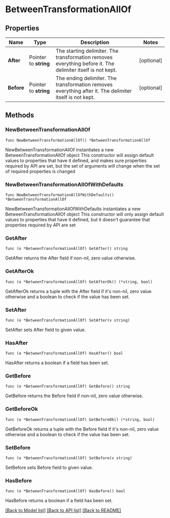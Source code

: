 # BetweenTransformationAllOf

## Properties

Name | Type | Description | Notes
------------ | ------------- | ------------- | -------------
**After** | Pointer to **string** | The starting delimiter. The transformation removes everything before it. The delimiter itself is not kept.  | [optional] 
**Before** | Pointer to **string** | The ending delimiter. The transformation removes everything after it. The delimiter itself is not kept. | [optional] 

## Methods

### NewBetweenTransformationAllOf

`func NewBetweenTransformationAllOf() *BetweenTransformationAllOf`

NewBetweenTransformationAllOf instantiates a new BetweenTransformationAllOf object
This constructor will assign default values to properties that have it defined,
and makes sure properties required by API are set, but the set of arguments
will change when the set of required properties is changed

### NewBetweenTransformationAllOfWithDefaults

`func NewBetweenTransformationAllOfWithDefaults() *BetweenTransformationAllOf`

NewBetweenTransformationAllOfWithDefaults instantiates a new BetweenTransformationAllOf object
This constructor will only assign default values to properties that have it defined,
but it doesn't guarantee that properties required by API are set

### GetAfter

`func (o *BetweenTransformationAllOf) GetAfter() string`

GetAfter returns the After field if non-nil, zero value otherwise.

### GetAfterOk

`func (o *BetweenTransformationAllOf) GetAfterOk() (*string, bool)`

GetAfterOk returns a tuple with the After field if it's non-nil, zero value otherwise
and a boolean to check if the value has been set.

### SetAfter

`func (o *BetweenTransformationAllOf) SetAfter(v string)`

SetAfter sets After field to given value.

### HasAfter

`func (o *BetweenTransformationAllOf) HasAfter() bool`

HasAfter returns a boolean if a field has been set.

### GetBefore

`func (o *BetweenTransformationAllOf) GetBefore() string`

GetBefore returns the Before field if non-nil, zero value otherwise.

### GetBeforeOk

`func (o *BetweenTransformationAllOf) GetBeforeOk() (*string, bool)`

GetBeforeOk returns a tuple with the Before field if it's non-nil, zero value otherwise
and a boolean to check if the value has been set.

### SetBefore

`func (o *BetweenTransformationAllOf) SetBefore(v string)`

SetBefore sets Before field to given value.

### HasBefore

`func (o *BetweenTransformationAllOf) HasBefore() bool`

HasBefore returns a boolean if a field has been set.


[[Back to Model list]](../README.md#documentation-for-models) [[Back to API list]](../README.md#documentation-for-api-endpoints) [[Back to README]](../README.md)


